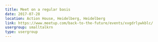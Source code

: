 ```yaml
---
title: Meet on a regular basis
date: 2017-07-28
location: Action House, Heidelberg, Heidelberg
link: https://www.meetup.com/back-to-the-future/events/xvgdrlywkblc/
usergroup: smalltalkrn
type: usergroup
---
```

